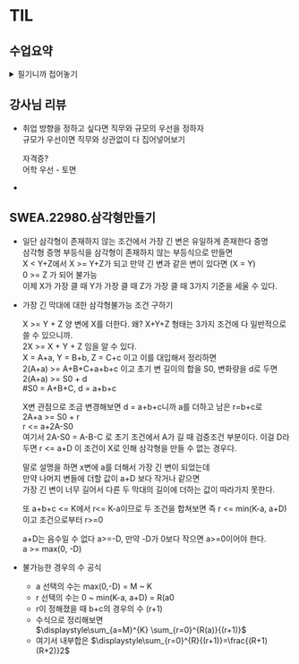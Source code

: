 # TIL


## 수업요약

<details>
<summary>필기니까 접어놓기</summary>

<!-- summary 아래 한칸 공백 두어야함 -->

### 어제 리뷰
- 버블 정렬  
  ```python
  def BubbleSort(a, N) : 	# 정렬할 List, N 원소 수
    for i in range(N-1, 0, -1) : # 범위의 끝 위치
        for j in range(i) :		# 비교할 왼쪽 원소 인덱스 j
            if a[j] > a[j+1] :
                a[j], a[j+1] = a[j+1], a[j]
  ```
  횟수에 대한 for문이 가장 바깥에 (N-1, 0, -1)로 존재함

- gravity
  ```
  '''
  9
  7 4 2 0 0 6 0 7 0
  => 7
  9
  4 2 0 0 7 6 0 7 0
  => 5
    '''
  
  N = int(input())
  box = list(map(int, input().split()))
  
  max_v = 0
  for i in range(N-1):
      cnt = 0         # i박스 오른쪽(i+1~N-1)에 더 낮은 박스 개수 (낙차)
      for j in range(i+1, N):
          if box[i] > box[j]:
              cnt += 1    # 더 낮은 박스면 낙차 추가
      if max_v < cnt:
          max_v = cnt
  print(max_v)
  ```    

### 카운팅 정렬
- 항목들의 순서를 결정하기 위해 집합에 각 항목이 몇 개씩 있는지 세는 작업을 해  
  **선형 시간에 정렬하는 효율적인 알고리즘**
- 제한 사항
  - 정수나 정수로 표현 가능한 자료에 대해서만 가능(인덱스를 활용)
  - 카운트를 위한 공간을 할당하려면 집합 내의 가장 큰 정수를 알아야 함
- 시간 복잡도 : O(n+k) n은 len(list), k는 max of 정수

- 만드는 법
  1. 인덱스 = 리스트의 값, 밸류 = 그 값의 갯수의 개념으로 새로운 count 리스트를 만들기 #길이는 max(list)+1
  2. 누적합의 형태로 count 리스트를 바꾼다 (위치 정보로 변형)
  3. 원래 리스트에서 거꾸로 훑으면서 그 밸류의 count 리스트의 밸류에 해당하는 번째에 넣고 -1
  
  예를 들어, 001233344 형태로 정렬하고 싶은 012433043 따위의 리스트가 있다면
  [2, 1, 3, 2]의 새 리스트를 만들고
  [2, 3, 7, 9]로 변형 한 뒤에
  012433043을 뒤에서부터 순회하며 해당하는 밸류의 인덱스의 값을 받아
  새 리스트에 넣는다. 그 값의 -1의 인덱스에 해당하는 곳에.

- 왜 2, 1 ,3 ,2에서 바로 제작하지 않는가??  
  안정정렬을 하려고! 같은 값이여도 뒤에 있는 값이 뒤에 적히게

### 완전 검색
- Baby-gin Game  
  0~9 숫자 카드가 있고 임의의 카드 6장을 뽑았을 때  
  3장의 카드가 연속적일 경우 run  
  3장의 카드가 같을 경우 triplet  
  6장의 카드가 run triplet으로만 구성되면 baby-gin   
  6자리 숫자를 받아 baby-gin 판단하는 프로그램 작성해봐
  
- Exaustive Search 완전 검색  
  가능한 모든 경우의 수를 나열해서 확인하는 기법  
  Brute-force 혹은 generate-and-test 기법이라고도 불린다
  경우의 수가 작을 때 유용  
  수행 속도는 느리고 해답을 찾아내지 못할 확률이 작다  

- 고려할 수 있는 모든 경우의 수 생성하고 테스트
  
- Permutation 순열
  - nPr 서로 다른 것들 중 한 줄로 나열하는 것
  - n!/(n-r)!
  ```python
  arr = [2, 3, 7
  for i1 in range(3):
    for i2 in range(3):
      if i2 != i1:
        for i3 in range(3):
          if i3 != i1 and i3 != i2:
            print(arr[i1], arr[i2], arr[i3])
  ```
  - for문 구현은 n이 커지면 for*n이 되어야함



### Greedy 탐욕 알고리즘 
- 최적해를 구하는 데 사용하는 근시안적인 방법  
  그 순간에 최적이라고 생각되는 것을 선택해 나가는 방식  
  하지만 각 지역적으로는 최적이어도 그 최종적인 최적이라는 보장은?  

- 거스름돈 문제?
- Baby-gin greedy 구현
  ```python
  num = 456789 #6자리 수
  c = [0]*12 #카운트 리스트

  for _ in range(6):
    c[num%10]+=1 #1의 자리를 알아낸 연산
    num//=10     #1의 자리를 제거한 연산
  
  i = 0
  tri = run = 0

  while i < 10:
    if c[i] >=3 #triplet 조사 후 데이터 삭제
      c[i] 3
      tri +=1
      continue #같은 자리 한 번 더 볼 수 있다 while로 돌아감
    if c[i] >=1 and c[i+1] >= 1 and c[i+2] >=1 :
    # run 조사 후 데이터 삭제
    # c를 12까지 만든 이유. 더미 2칸을 더 넣어서 인덱스 오류 방지
    # 오류 방지용 조건을 추가하거나 한 줄 늘리는 것보다 간단한 방법
      c[i] -= 1
      c[i+1] -= 1
      c[i+2] -= 1
      run += 1
      continue
    i+=1

  if run + tri ==2 :
    print('baby-gin')
  else:
    print('lose')
  ```
- 자주 실수하는 오답 정렬  
- 이 경우는 123123을 112233으로 바꿔서 알 수 없다  
 

</details>

## 강사님 리뷰
- 취업 방향을 정하고 싶다면 직무와 규모의 우선을 정하자  
  규모가 우선이면 직무와 상관없이 다 집어넣어보기  

  자격증?  
  어학 우선 - 토면

- 
  


## SWEA.22980.삼각형만들기

- 일단 삼각형이 존재하지 않는 조건에서 가장 긴 변은 유일하게 존재한다 증명  
  삼각형 증명 부등식을 삼각형이 존재하지 않는 부등식으로 만들면  
  X < Y+Z에서  X >= Y+Z가 되고 만약 긴 변과 같은 변이 있다면 (X = Y)  
  0 >= Z 가 되어 불가능  
  이제 X가 가장 클 때 Y가 가장 클 때 Z가 가장 클 때 3가지 기준을 세울 수 있다.    

- 가장 긴 막대에 대한 삼각형불가능 조건 구하기
  
  X >= Y + Z 양 변에 X를 더한다. 왜? X+Y+Z 형태는 3가지 조건에 다 일반적으로 쓸 수 있으니까.  
  2X >= X + Y + Z 임을 알 수 있다.  
  X = A+a, Y = B+b, Z = C+c 이고 이를 대입해서 정리하면   
  2(A+a) >= A+B+C+a+b+c 이고 초기 변 길이의 합을 S0, 변화량을 d로 두면  
  2(A+a) >= S0 + d  
  #S0 = A+B+C, d = a+b+c  

  X변 관점으로 조금 변경해보면
  d = a+b+c니까 a를 더하고 남은 r=b+c로  
  2A+a >= S0 + r  
  r <= a+2A-S0  
  여기서 2A-S0 = A-B-C 로 초기 조건에서 A가 길 때 검증조건 부분이다.
  이걸 D라 두면
  r <= a+D 이 조건이 X로 인해 삼각형을 만들 수 없는 경우다.  

  말로 설명을 하면 x변에 a를 더해서 가장 긴 변이 되었는데  
  만약 나머지 변들에 더할 값이 a+D 보다 작거나 같으면  
  가장 긴 변이 너무 길어서 다른 두 막대의 길이에 더하는 값이 따라가지 못한다.  

  또 a+b+c <= K에서 r<= K-a이므로 두 조건을 합쳐보면 
  즉 r <= min(K-a, a+D)이고 조건으로부터 r>=0   

  a+D는 음수일 수 없다 a>=-D, 만약 -D가 0보다 작으면 a>=0이어야 한다.  
  a >= max(0, -D) 

- 불가능한 경우의 수 공식  
  - a 선택의 수는 max(0,-D) = M ~ K
  - r 선택의 수는 0 ~ min(K-a, a+D) = R(a0
  - r이 정해졌을 때 b+c의 경우의 수 (r+1)
  - 수식으로 정리해보면  
    $\displaystyle\sum_{a=M}^{K} \sum_{r=0}^{R(a)}{(r+1)}$
  - 여기서 내부합은
    $\displaystyle\sum_{r=0}^{R}{(r+1)}=\frac{(R+1)(R+2)}2$
    





  
